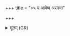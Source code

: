 +++
title = "०५ य आमेष्व् अरमन्त"

+++
<details><summary>मूलम् (GR)</summary>

य आमेष्व् अरमन्त  
न पक्वम् उपदाधृषुः ।  
ते यन्तु सर्वे संभूय-  
-अन्यत्रेतो ऽघायवः ॥
</details>